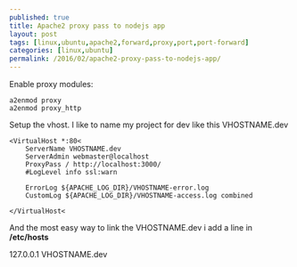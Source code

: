 ```yaml
---
published: true
title: Apache2 proxy pass to nodejs app
layout: post
tags: [linux,ubuntu,apache2,forward,proxy,port,port-forward]
categories: [linux,ubuntu]
permalink: /2016/02/apache2-proxy-pass-to-nodejs-app/
---
```

Enable proxy modules:

```
a2enmod proxy
a2enmod proxy_http
```

Setup the vhost. I like to name my project for dev like this
VHOSTNAME.dev

```
<VirtualHost *:80<
	ServerName VHOSTNAME.dev
	ServerAdmin webmaster@localhost
	ProxyPass / http://localhost:3000/
	#LogLevel info ssl:warn

	ErrorLog ${APACHE_LOG_DIR}/VHOSTNAME-error.log
	CustomLog ${APACHE_LOG_DIR}/VHOSTNAME-access.log combined

</VirtualHost<
```

And the most easy way to link the VHOSTNAME.dev i add a line in
**/etc/hosts**

127.0.0.1 VHOSTNAME.dev
